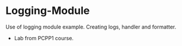 # Logging-Module
Use of logging module example. Creating logs, handler and formatter. 
* Lab from PCPP1 course.
